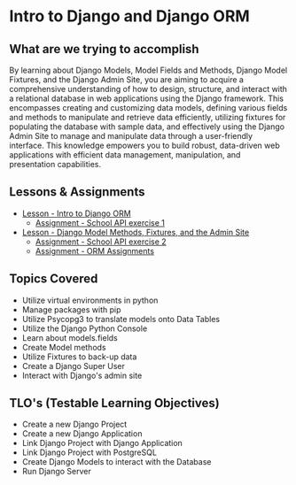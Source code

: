 # Intro to Django and Django ORM

## What are we trying to accomplish

By learning about Django Models, Model Fields and Methods, Django Model Fixtures, and the Django Admin Site, you are aiming to acquire a comprehensive understanding of how to design, structure, and interact with a relational database in web applications using the Django framework. This encompasses creating and customizing data models, defining various fields and methods to manipulate and retrieve data efficiently, utilizing fixtures for populating the database with sample data, and effectively using the Django Admin Site to manage and manipulate data through a user-friendly interface. This knowledge empowers you to build robust, data-driven web applications with efficient data management, manipulation, and presentation capabilities.

## Lessons & Assignments

- [Lesson - Intro to Django ORM](./1-intro-django-orm.md)
  - [Assignment - School API exercise 1](https://github.com/Code-Platoon-Assignments/django-school-api)
- [Lesson - Django Model Methods, Fixtures, and the Admin Site](./2-fields-methods-fixtures-admin.md)
  - [Assignment - School API exercise 2](https://github.com/Code-Platoon-Assignments/django-school-api-II)
  - [Assignment - ORM Assignments](https://github.com/Code-Platoon-Assignments/DJANGO_ORM_assignments.git)

## Topics Covered

- Utilize virtual environments in python
- Manage packages with pip
- Utilize Psycopg3 to translate models onto Data Tables
- Utilize the Django Python Console
- Learn about models.fields
- Create Model methods
- Utilize Fixtures to back-up data
- Create a Django Super User
- Interact with Django's admin site

## TLO's (Testable Learning Objectives)

- Create a new Django Project
- Create a new Django Application
- Link Django Project with Django Application
- Link Django Project with PostgreSQL
- Create Django Models to interact with the Database
- Run Django Server
